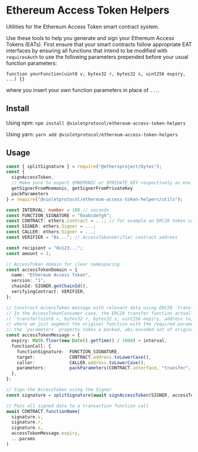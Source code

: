 # Ethereum Access Token Helpers

Utilities for the Ethereum Access Token smart contract system.

Use these tools to help you generate and sign your Ethereum Access Tokens (EATs). First ensure that your smart contracts follow appropriate EAT interfaces by ensuring all functions that intend to be modified with `requiresAuth` to use the following parameters prepended before your usual function parameters:

```solidity
function yourFunction(uint8 v, bytes32 r, bytes32 s, uint256 expiry, ...) {}
```

where you insert your own function parameters in place of `...`.

## Install

Using npm:
`npm install @violetprotocol/ethereum-access-token-helpers`

Using yarn:
`yarn add @violetprotocol/ethereum-access-token-helpers`

## Usage

```typescript
const { splitSignature } = require("@ethersproject/bytes");
const {
  signAccessToken,
  // Make sure to export $MNEMONIC or $PRIVATE_KEY respectively as env variables
  getSignerFromMnemonic, getSignerFromPrivateKey
  packParameters
} = require("@violetprotocol/ethereum-access-token-helpers/utils");

const INTERVAL: number = 100 // seconds
const FUNCTION_SIGNATURE = "0xabcdefgh";
const CONTRACT: ethers.Contract = ...; // for example an ERC20 token contract
const SIGNER: ethers.Signer = ...;
const CALLER: ethers.Signer = ...;
const VERIFIER = "0x..."; // AccessTokenVerifier contract address

const recipient = "0x123...";
const amount = 1;

// AccessToken domain for clear namespacing
const accessTokenDomain = {
  name: "Ethereum Access Token",
  version: "1",
  chainId: SIGNER.getChainId(),
  verifyingContract: VERIFIER,
};

// Construct AccessToken message with relevant data using ERC20 `transfer(address to, uint256 amount)` as the example tx
// In the AccessTokenConsumer case, the ERC20 transfer function actually looks like this:
// `transfer(uint8 v, bytes32 r, bytes32 s, uint256 expiry, address to, uint256 amount)`
// where we just augment the original function with the required parameters for auth
// the `parameters` property takes a packed, abi-encoded set of original function parameters
const accessTokenMessage = {
  expiry: Math.floor(new Date().getTime() / 1000) + interval,
  functionCall: {
    functionSignature:  FUNCTION_SIGNATURE,
    target:             CONTRACT.address.toLowerCase(),
    caller:             CALLER.address.toLowerCase(),
    parameters:         packParameters(CONTRACT.interface, "transfer", [recipient, amount]),
  },
};

// Sign the AccessToken using the Signer
const signature = splitSignature(await signAccessToken(SIGNER, accessTokenDomain, accessTokenMessage));

// Pass all signed data to a transaction function call
await CONTRACT.functionName(
  signature.v,
  signature.r,
  signature.s,
  accessTokenMessage.expiry,
  ...params
)
```
